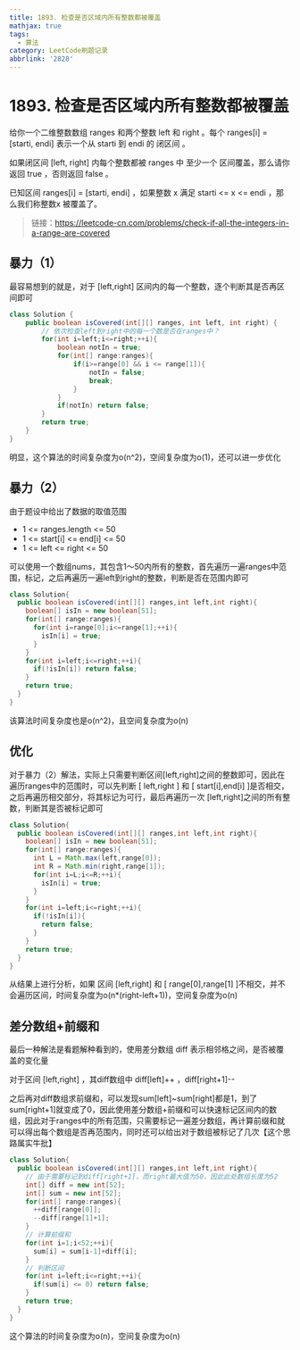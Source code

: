 ```yaml
---
title: 1893. 检查是否区域内所有整数都被覆盖
mathjax: true
tags:
  - 算法
category: LeetCode刷题记录
abbrlink: '2828'
---
```

# 1893. 检查是否区域内所有整数都被覆盖

给你一个二维整数数组 ranges 和两个整数 left 和 right 。每个 ranges[i] = [starti, endi] 表示一个从 starti 到 endi 的 闭区间 。

如果闭区间 [left, right] 内每个整数都被 ranges 中 至少一个 区间覆盖，那么请你返回 true ，否则返回 false 。

已知区间 ranges[i] = [starti, endi] ，如果整数 x 满足 starti <= x <= endi ，那么我们称整数x 被覆盖了。

>  链接：https://leetcode-cn.com/problems/check-if-all-the-integers-in-a-range-are-covered

<!-- more -->

## 暴力（1）

最容易想到的就是，对于 [left,right] 区间内的每一个整数，逐个判断其是否再区间即可

```java
class Solution {
    public boolean isCovered(int[][] ranges, int left, int right) {
        // 依次检查left到right中的每一个数是否在ranges中？
        for(int i=left;i<=right;++i){
            boolean notIn = true;
            for(int[] range:ranges){
                if(i>=range[0] && i <= range[1]){
                    notIn = false;
                    break;
                }
            }
            if(notIn) return false;
        }
        return true;
    }
}
```

明显，这个算法的时间复杂度为o(n^2)，空间复杂度为o(1)，还可以进一步优化

## 暴力（2）

由于题设中给出了数据的取值范围

- 1 <= ranges.length <= 50
- 1 <= start[i] <= end[i] <= 50
- 1 <= left <= right <= 50

可以使用一个数组nums，其包含1～50内所有的整数，首先遍历一遍ranges中范围，标记，之后再遍历一遍left到right的整数，判断是否在范围内即可

```java
class Solution{
  public boolean isCovered(int[][] ranges,int left,int right){
    boolean[] isIn = new boolean[51];
    for(int[] range:ranges){
      for(int i=range[0];i<=range[1];++i){
        isIn[i] = true;
      }
    }
    for(int i=left;i<=right;++i){
      if(!isIn[i]) return false;
    }
    return true;
  }
}
```

该算法时间复杂度也是o(n^2)，且空间复杂度为o(n)

## 优化

对于暴力（2）解法，实际上只需要判断区间[left,right]之间的整数即可，因此在遍历ranges中的范围时，可以先判断 [ left,right ] 和 [ start[i],end[i] ]是否相交，之后再遍历相交部分，将其标记为可行，最后再遍历一次 [left,right]之间的所有整数，判断其是否被标记即可

```java
class Solution{
  public boolean isCovered(int[][] ranges,int left,int right){
    boolean[] isIn = new boolean[51];
    for(int[] range:ranges){
      int L = Math.max(left,range[0]);
      int R = Math.min(right,range[1]);
      for(int i=L;i<=R;++i){
        isIn[i] = true;
      }
    }
    for(int i=left;i<=right;++i){
      if(!isIn[i]){
        return false;
      }
    }
    return true;
  }
}
```

从结果上进行分析，如果 区间 [left,right] 和 [ range[0],range[1] ]不相交，并不会遍历区间，时间复杂度为o(n*(right-left+1))，空间复杂度为o(n)

## 差分数组+前缀和

最后一种解法是看题解种看到的，使用差分数组 diff 表示相邻格之间，是否被覆盖的变化量

对于区间 [left,right] ，其diff数组中 diff[left]++ ，diff[right+1]--

之后再对diff数组求前缀和，可以发现sum[left]~sum[right]都是1，到了sum[right+1]就变成了0，因此使用差分数组+前缀和可以快速标记区间内的数组，因此对于ranges中的所有范围，只需要标记一遍差分数组，再计算前缀和就可以得出每个数组是否再范围内，同时还可以给出对于数组被标记了几次【这个思路属实牛批】

```java
class Solution{
  public boolean isCovered(int[][] ranges,int left,int right){
    // 由于需要标记到diff[right+1]，而right最大值为50，因此此处数组长度为52
    int[] diff = new int[52];
    int[] sum = new int[52];
    for(int[] range:ranges){
      ++diff[range[0]];
      --diff[range[1]+1];
    }
    // 计算前缀和
    for(int i=1;i<52;++i){
      sum[i] = sum[i-1]+diff[i];
    }
    // 判断区间
    for(int i=left;i<=right;++i){
      if(sum[i] <= 0) return false;
    }
    return true;
  }
}
```

这个算法的时间复杂度为o(n)，空间复杂度为o(n)